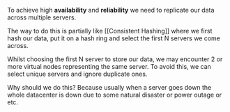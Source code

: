 To achieve high **availability** and **reliability** we need to replicate our data across multiple servers.

The way to do this is partially like [[Consistent Hashing]] where we first hash our data, put it on a hash ring and select the first N servers we come across.

Whilst choosing the first N server to store our data, we may encounter 2 or more virtual nodes representing the same server. To avoid this, we can select unique servers and ignore duplicate ones.

Why should we do this? Because usually when a server goes down the whole datacenter is down due to some natural disaster or power outage or etc. 